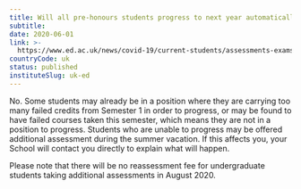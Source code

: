 ```yaml
---
title: Will all pre-honours students progress to next year automatically? (Updated 1 June)
subtitle: 
date: 2020-06-01
link: >-
  https://www.ed.ac.uk/news/covid-19/current-students/assessments-exams
countryCode: uk
status: published
instituteSlug: uk-ed
---
```

No. Some students may already be in a position where they are carrying too many failed credits from Semester 1 in order to progress, or may be found to have failed courses taken this semester, which means they are not in a position to progress. Students who are unable to progress may be offered additional assessment during the summer vacation. If this affects you, your School will contact you directly to explain what will happen.

Please note that there will be no reassessment fee for undergraduate students taking additional assessments in August 2020. 

